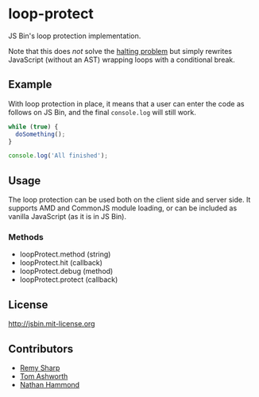 # loop-protect

JS Bin's loop protection implementation.

Note that this does *not* solve the [halting problem](http://en.wikipedia.org/wiki/Halting_problem) but simply rewrites JavaScript (without an AST) wrapping loops with a conditional break.

## Example

With loop protection in place, it means that a user can enter the code as follows on JS Bin, and the final `console.log` will still work.

```js
while (true) {
  doSomething();
}

console.log('All finished');
```

## Usage

The loop protection can be used both on the client side and server side. It supports AMD and CommonJS module loading, or can be included as vanilla JavaScript (as it is in JS Bin).

### Methods

- loopProtect.method (string)
- loopProtect.hit (callback)
- loopProtect.debug (method)
- loopProtect.protect (callback)

## License

http://jsbin.mit-license.org

## Contributors

- [Remy Sharp](https://github.com/remy)
- [Tom Ashworth](https://github.com/phuu)
- [Nathan Hammond](https://github.com/nathanhammond)